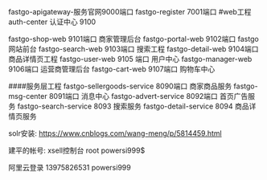 fastgo-apigateway-服务官网9000端口
fastgo-register 7001端口
#web工程
auth-center       认证中心  9100

fastgo-shop-web   9101端口  商家管理后台
fastgo-portal-web 9102端口  fastgo网站前台
fastgo-search-web 9103端口  搜索工程 
fastgo-detail-web 9104端口  商品详情页工程
fastgo-user-web  9105 端口  用户中心
fastgo-manager-web 9106端口 运营商管理后台
fastgo-cart-web    9107端口 购物车中心

####服务层工程
fastgo-sellergoods-service 8090端口  商家商品服务
fastgo-msg-center 8091端口 消息中心
fastgo-advert-service 8092端口 首页广告服务
fastgo-search-service 8093 搜索服务
fastgo-detail-service 8094 商品详情页服务


solr安装: https://www.cnblogs.com/wang-meng/p/5814459.html

建平的帐号:
xsell控制台
root powersi999$

阿里云登录
13975826531  powersi999 













































